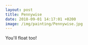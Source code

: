 ```yaml
---
layout: post
title: Pennywise
date: 2018-09-01 14:17:01 +0200
image: /img/painting/Pennywise.jpg
---
```


You'll float too!
